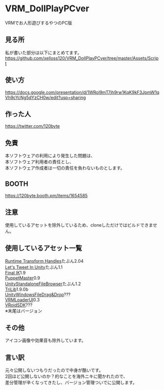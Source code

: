 # VRM_DollPlayPCver
VRMでお人形遊びするやつのPC版

## 見る所
私が書いた部分は以下にまとめてます。  
https://github.com/xelloss120/VRM_DollPlayPCver/tree/master/Assets/Script

## 使い方
https://docs.google.com/presentation/d/1WRol9mT7jh9rw1KqK9kF3JpmW1qVh9cYcNg5dYzCH0w/edit?usp=sharing

## 作った人
https://twitter.com/120byte

## 免責
本ソフトウェアの利用により発生した問題は、  
本ソフトウェア利用者の責任とし、  
本ソフトウェア作成者は一切の責任を負わないものとします。

## BOOTH
https://120byte.booth.pm/items/1654585

## 注意
使用しているアセットを除外しているため、cloneしただけではビルドできません。

## 使用しているアセット一覧
[Runtime Transform Handles](https://assetstore.unity.com/packages/tools/modeling/runtime-transform-handles-65363)たぶん2.04  
[Let's Tweet In Unity](https://assetstore.unity.com/packages/tools/integration/let-s-tweet-in-unity-536)たぶん1.1  
[Final IK](https://assetstore.unity.com/packages/tools/animation/final-ik-14290)1.9  
[PuppetMaster](https://assetstore.unity.com/packages/tools/physics/puppetmaster-48977)0.9  
[UnityStandaloneFileBrowser](https://github.com/gkngkc/UnityStandaloneFileBrowser)たぶん1.2  
[TriLib](https://assetstore.unity.com/packages/tools/modeling/trilib-model-loader-package-91777?locale=ja-JP)1.9.0b  
[UnityWindowsFileDrag&Drop](https://github.com/Bunny83/UnityWindowsFileDrag-Drop)???  
[VRMLoaderUI](https://github.com/m2wasabi/VRMLoaderUI)0.3  
[VRoidSDK](https://developer.vroid.com/)???  
※末尾はバージョン

## その他
アイコン画像や効果音も除外しています。

## 言い訳
元々公開しないつもりだったので中身が酷いです。  
2回ほど公開しないのか？的なことを海外ニキに聞かれたので、  
差分管理が辛くなってきたし、バージョン管理ついでに公開します。
